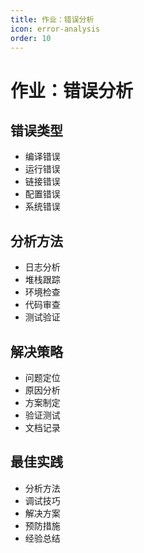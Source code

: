 ```yaml
---
title: 作业：错误分析
icon: error-analysis
order: 10
---
```


# 作业：错误分析

## 错误类型
- 编译错误
- 运行错误
- 链接错误
- 配置错误
- 系统错误

## 分析方法
- 日志分析
- 堆栈跟踪
- 环境检查
- 代码审查
- 测试验证

## 解决策略
- 问题定位
- 原因分析
- 方案制定
- 验证测试
- 文档记录

## 最佳实践
- 分析方法
- 调试技巧
- 解决方案
- 预防措施
- 经验总结
